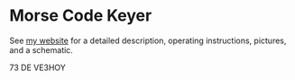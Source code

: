 # Morse Code Keyer

See [my website](https://hoytech.com/articles/morse-code-keyer) for a detailed description, operating instructions, pictures, and a schematic.

73 DE VE3HOY
